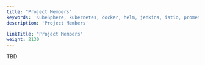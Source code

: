 ```yaml
---
title: "Project Members"
keywords: 'KubeSphere, kubernetes, docker, helm, jenkins, istio, prometheus'
description: 'Project Members'

linkTitle: "Project Members"
weight: 2130
---
```


TBD